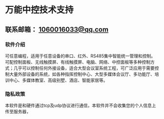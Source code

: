 # 万能中控技术支持

## 联系邮箱： 1060016033@qq.com

### 软件介绍

可任意编程，适用于任意设备的串口、红外、RS485集中智能统一管理和控制。可配控制面板、无线触摸屏、有线触摸屏、电脑、网络、中控面板等多种控制方式；几乎可以控制任何外接设备，适合大型会议室系统工程，可广泛应用于需要控制大量外部设备的系统，如各种指挥控制中心、大型多媒体会议厅、多功能厅、培训中心、多媒体教室、高级别墅、酒店、智能家居等。

### 隐私政策

 本软件是和硬件通过tcp及udp协议进行通信，本软件并不会收集您的个人信息上传至服务器，
 
 
